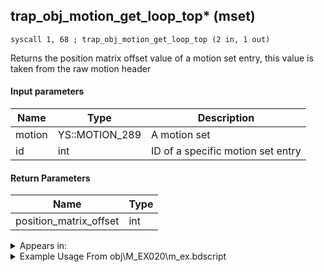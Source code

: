 ## trap_obj_motion_get_loop_top* (mset)

`syscall 1, 68 ; trap_obj_motion_get_loop_top (2 in, 1 out)`

Returns the position matrix offset value of a motion set entry, this value is taken from the raw motion header

#### Input parameters
| Name | Type | Description
|------|------|------------
| motion   | YS::MOTION_289   | A motion set
| id   | int   | ID of a specific motion set entry


#### Return Parameters
| Name | Type
|------|-----
| position_matrix_offset   | int   


<details>
	<summary>Appears in:</summary>
| filename | Entity (obj)
|----------|-------------
| obj\M_EX020\m_ex.bdscript       | ((M) Shadow)          
| obj\M_EX020_NM\m_ex.bdscript       | ((M) Shadow (NM))          
| obj\M_EX020_NM_RAW\m_ex.bdscript       | ((M) Shadow (NM) (RAW))          
| obj\M_EX020_RAW\m_ex.bdscript       | ((M) Shadow (RAW))          
| obj\M_EX020_WI\m_ex.bdscript       | ((M) Shadow (WI))          
| obj\M_EX020_WI_RAW\m_ex.bdscript       | ((M) Shadow (WI) (RAW))          
| obj\M_EX420\m_ex.bdscript       | ((M) Neoshadow)          
| obj\M_EX420_NM\m_ex.bdscript       | ((M) Neoshadow (NM))          
| obj\M_EX990\m_ex.bdscript       | ((M) Dusk)          

</details>

<details>
	<summary>Example Usage From obj\M_EX020\m_ex.bdscript</summary>
```
L2835:
 popToSp 0
 pushFromFSp 0
 gosub 8, L1845
 pushImm 1
 popToWp W0
 pushFromFSp 0
 pushImm 3
 syscall 1, 70 ; trap_obj_set_flag (2 in, 0 out)
 pushFromFSp 0
 pushImm 1
 syscall 1, 70 ; trap_obj_set_flag (2 in, 0 out)
 pushFromFSp 0
 fetchValue 4
 pushImm 161
 pushImmf 0
 syscall 1, 11 ; trap_sysobj_motion_start (3 in, 0 out)
 pushFromFSp 0
 pushImm -1
 syscall 1, 68 ; trap_obj_motion_get_loop_top (2 in, 1 out)
 popToSp 8
 pushImmf 0
 popToSp 4
```
</details>

